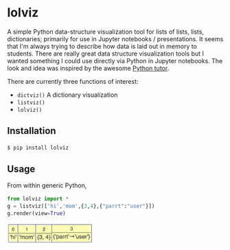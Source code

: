 # lolviz

A simple Python data-structure visualization tool for lists of lists, lists, dictionaries; primarily for use in Jupyter notebooks / presentations. It seems that I'm always trying to describe how data is laid out in memory to students. There are really great data structure visualization tools but I wanted something I could use directly via Python in Jupyter notebooks. The look and idea was inspired by the awesome [Python tutor](http://www.pythontutor.com).

There are currently three functions of interest:

* `dictviz()` A dictionary visualization
* `listviz()`
* `lolviz()`

## Installation

```bash
$ pip install lolviz
```

## Usage

From within generic Python,

```python
from lolviz import *
g = listviz(['hi','mom',{3,4},{"parrt":"user"}])
g.render(view=True)
```

<img src="images/list.png" width=200>
